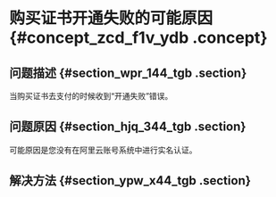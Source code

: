 # 购买证书开通失败的可能原因 {#concept_zcd_f1v_ydb .concept}

## 问题描述 {#section_wpr_144_tgb .section}

当购买证书去支付的时候收到“开通失败”错误。

## 问题原因 {#section_hjq_344_tgb .section}

可能原因是您没有在阿里云账号系统中进行实名认证。

## 解决方法 {#section_ypw_x44_tgb .section}

